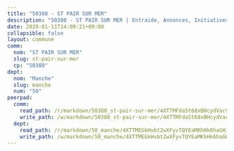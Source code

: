 ```yaml
---
title: "50380 - ST PAIR SUR MER"
description: "50380 - ST PAIR SUR MER | Entraide, Annonces, Initiatives"
date: 2020-01-11T14:09:21+09:00
collapsible: false
layout: commune
comm:
  nom: "ST PAIR SUR MER"
  slug: st-pair-sur-mer
  cp: "50380"
dept:
  nom: "Manche"
  slug: manche
  num: "50"
peerpad:
  comm:
    read_path: /r/markdown/50380_st-pair-sur-mer/4XTTMFda5t68xBHcydVac9397nNDrBu3i4wEiRVAVeL2seKXi
    write_path: /w/markdown/50380_st-pair-sur-mer/4XTTMFda5t68xBHcydVac9397nNDrBu3i4wEiRVAVeL2seKXi-K3TgURpQwUS4wsvbm38dMVX1yXX1Fn9EzuQHTLens1WH4LY5XQ9U7ZfeEzVeKMC9BLAP23FYwfMUkhjyQWaECRejMKj1bkb3jkusGzfBkvx86bHA3ZJP2FHA1NWfs9JhmKoYmngC
  dept:
    read_path: /r/markdown/50_manche/4XTTMEGkHvbt2wXFyvTQYEaMKhHk6haGH1SzsRNevKgBDTuXr
    write_path: /w/markdown/50_manche/4XTTMEGkHvbt2wXFyvTQYEaMKhHk6haGH1SzsRNevKgBDTuXr-K3TgUSx1rwmRRLqHcTLLdo4dVfTRKvf94KKagmUFPevWSp2f9nuc6fJF25TtLArzK8teuQ5TvuAMqW38N2MYgT18hBoXtjmKX9WuSn2vkujmSJPp3gF4gsuMmfEM8Th4Ap94heFE
---
```


